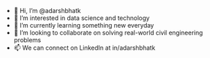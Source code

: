 - 👋 Hi, I’m @adarshbhatk
- 👀 I’m interested in data science and technology
- 🌱 I’m currently learning something new everyday
- 💞️ I’m looking to collaborate on solving real-world civil engineering problems
- 📫 We can connect on LinkedIn at in/adarshbhatk

<!---
adarshbhatk/adarshbhatk is a ✨ special ✨ repository because its `README.md` (this file) appears on your GitHub profile.
You can click the Preview link to take a look at your changes.
--->
